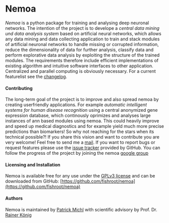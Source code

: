 Nemoa
========

*Nemoa* is a python package for training and analysing deep neuronal networks. The intention of the project is to develope a *central data mining und data analysis system* based on artificial neural networks, which allows any data mining and data collecting application to train and stack modules of artificial neuronal networks to handle missing or corrupted information, reduce the dimensionality of data for further analysis, classify data and perform explorative data analysis by exploiting the structure of the trained modules. The requirements therefore include efficient implementations of existing algorithm and intuitive software interfaces to other application. Centralized and parallel computing is obviously necessary. For a current featurelist see the [changelog](https://github.com/fishroot/metapath/blob/master/changelog.md).

#### Contributing ####
The long-term goal of the project is to improve and also spread nemoa by creating userfriendly applications. For example *automatic intelligent systems for human disease recognition* using a central anonymized gene expression database, which continously oprimizes and analyses large instances of ann based modules using nemoa. This could heavily improve and speed up medical diagnostics and for example yield much more precise predictions than biomarkers! So why not reaching for the stars when its technical possible?! If you share this vision and want to contribute you are very welcome! Feel free to send me a [mail](https://www.mathi.uni-heidelberg.de/~pmichl/). If you want to report bugs or request features please use the [issue tracker](https://github.com/fishroot/nemoa/issues) provided by GitHub. You can follow the progress of the project by joining the nemoa [google group](http://groups.google.com/group/nemoa)

#### Licensing and Installation ####
Nemoa is available free for any use under the [GPLv3 license](https://www.gnu.org/licenses/gpl.html) and can be downloaded from GitHub: [https://github.com/fishroot/nemoa](https://github.com/fishroot/nemoa)

#### Authors ####
Nemoa is maintained by [Patrick Michl](https://www.mathi.uni-heidelberg.de/~pmichl/) with
scientific advisory by Prof. Dr. [Rainer König](http://ibios.dkfz.de/tbi/index.php/network-modeling/people/34-koenig)
